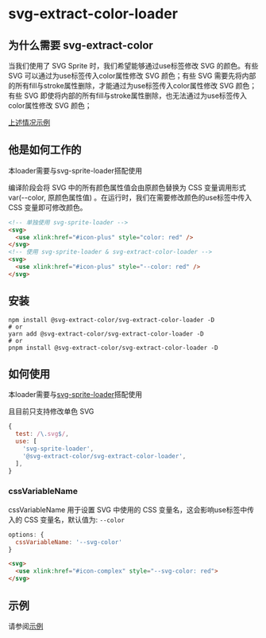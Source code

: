 # svg-extract-color-loader

## 为什么需要 svg-extract-color

当我们使用了 SVG Sprite 时，我们希望能够通过use标签修改 SVG 的颜色。有些 SVG 可以通过为use标签传入color属性修改 SVG 颜色；有些 SVG 需要先将内部的所有fill与stroke属性删除，才能通过为use标签传入color属性修改 SVG 颜色；有些 SVG 即使将内部的所有fill与stroke属性删除，也无法通过为use标签传入color属性修改 SVG 颜色；

[上述情况示例](../../examples/svg-sprite/index.html)

## 他是如何工作的

本loader需要与svg-sprite-loader搭配使用

编译阶段会将 SVG 中的所有颜色属性值会由原颜色替换为 CSS 变量调用形式 var(--color, 原颜色属性值) 。在运行时，我们在需要修改颜色的use标签中传入 CSS 变量即可修改颜色。

```html
<!-- 单独使用 svg-sprite-loader -->
<svg>
  <use xlink:href="#icon-plus" style="color: red" />
</svg>
<!-- 使用 svg-sprite-loader & svg-extract-color-loader -->
<svg>
  <use xlink:href="#icon-plus" style="--color: red" />
</svg>
```

## 安装

```shell
npm install @svg-extract-color/svg-extract-color-loader -D
# or
yarn add @svg-extract-color/svg-extract-color-loader -D
# or
pnpm install @svg-extract-color/svg-extract-color-loader -D
```

## 如何使用

本loader需要与[svg-sprite-loader](https://github.com/JetBrains/svg-sprite-loader)搭配使用

且目前只支持修改单色 SVG

```js
{
  test: /\.svg$/,
  use: [
    'svg-sprite-loader',
    '@svg-extract-color/svg-extract-color-loader',
  ],
}
```

### cssVariableName

cssVariableName 用于设置 SVG 中使用的 CSS 变量名，这会影响use标签中传入的 CSS 变量名，默认值为: `--color`

```js
options: {
  cssVariableName: '--svg-color'
}
```

```html
<svg>
  <use xlink:href="#icon-complex" style="--svg-color: red">
</svg>
```

## 示例

请参阅[示例](../../examples/svg-extract-color-loader/README.md)

